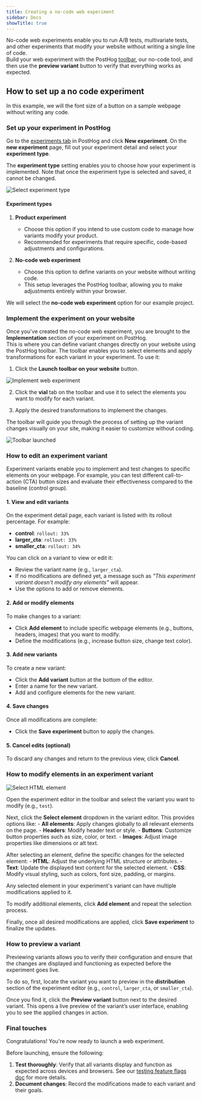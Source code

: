 ```yaml
---
title: Creating a no-code web experiment
sidebar: Docs
showTitle: true
---
```


No-code web experiments enable you to run A/B tests, multivariate tests, and other experiments that modify your website without writing a single line of code.  
Build your web experiment with the PostHog [toolbar](/docs/toolbar), our no-code tool, and then use the **preview variant** button to verify that everything works as expected.

## How to set up a no code experiment

In this example, we will the font size of a button on a sample webpage without writing any code.

### Set up your experiment in PostHog

Go to the [experiments tab](https://us.posthog.com/experiments) in PostHog and click **New experiment**. On the **new experiment** page, fill out your experiment detail and select your **experiment type**.  

The **experiment type** setting enables you to choose how your experiment is implemented. Note that once the experiment type is selected and saved, it cannot be changed.

![Select experiment type](https://res.cloudinary.com/dmukukwp6/image/upload/create_web_exp_type_ed2e6af988.png)

#### Experiment types

1. **Product experiment**
   - Choose this option if you intend to use custom code to manage how variants modify your product.
   - Recommended for experiments that require specific, code-based adjustments and configurations.

2. **No-code web experiment**
   - Choose this option to define variants on your website without writing code.
   - This setup leverages the PostHog toolbar, allowing you to make adjustments entirely within your browser.

We will select the **no-code web experiment** option for our example project.


### Implement the experiment on your website

Once you've created the no-code web experiment, you are brought to the **Implementation** section of your experiment on PostHog.  
This is where you can define variant changes directly on your website using the PostHog toolbar. The toolbar enables you to select elements and apply transformations for each variant in your experiment. To use it:

1. Click the **Launch toolbar on your website** button.

![Implement web experiment](https://res.cloudinary.com/dmukukwp6/image/upload/web_exp_implementation_ddd1848103.png)

2. Click the **vial** tab on the toolbar and use it to select the elements you want to modify for each variant.

3. Apply the desired transformations to implement the changes.

The toolbar will guide you through the process of setting up the variant changes visually on your site, making it easier to customize without coding.

![Toolbar launched](https://res.cloudinary.com/dmukukwp6/image/upload/create_web_exp_toolbar_launched_3b23c18d3f.png)


### How to edit an experiment variant

Experiment variants enable you to implement and test changes to specific elements on your webpage. For example, you can test different call-to-action (CTA) button sizes and evaluate their effectiveness compared to the baseline (control group).


#### 1. View and edit variants

On the experiment detail page, each variant is listed with its rollout percentage. For example:
  - **control**: `rollout: 33%`
  - **larger_cta**: `rollout: 33%`
  - **smaller_cta**: `rollout: 34%`

You can click on a variant to view or edit it:
  - Review the variant name (e.g., `larger_cta`).
  - If no modifications are defined yet, a message such as _"This experiment variant doesn't modify any elements"_ will appear.
  - Use the options to add or remove elements.

#### 2. Add or modify elements

To make changes to a variant:
  - Click **Add element** to include specific webpage elements (e.g., buttons, headers, images) that you want to modify.
  - Define the modifications (e.g., increase button size, change text color).

#### 3. Add new variants

To create a new variant:
  - Click the **Add variant** button at the bottom of the editor.
  - Enter a name for the new variant.
  - Add and configure elements for the new variant.

#### 4. Save changes

Once all modifications are complete:
  - Click the **Save experiment** button to apply the changes.

#### 5. Cancel edits (optional)

To discard any changes and return to the previous view, click **Cancel**.


### How to modify elements in an experiment variant

![Select HTML element](https://res.cloudinary.com/dmukukwp6/image/upload/create_web_exp_select_element_75c46a1ed3.png)

Open the experiment editor in the toolbar and select the variant you want to modify (e.g., `test`).

Next, click the **Select element** dropdown in the variant editor. This provides options like:
     - **All elements**: Apply changes globally to all relevant elements on the page.
     - **Headers**: Modify header text or style.
     - **Buttons**: Customize button properties such as size, color, or text.
     - **Images**: Adjust image properties like dimensions or alt text.

After selecting an element, define the specific changes for the selected element:
     - **HTML**: Adjust the underlying HTML structure or attributes.
     - **Text**: Update the displayed text content for the selected element.
     - **CSS**: Modify visual styling, such as colors, font size, padding, or margins.

Any selected element in your experiment's variant can have multiple modifications applied to it.

To modify additional elements, click **Add element** and repeat the selection process.

Finally, once all desired modifications are applied, click **Save experiment** to finalize the updates.


### How to preview a variant

Previewing variants allows you to verify their configuration and ensure that the changes are displayed and functioning as expected before the experiment goes live. 

To do so, first, locate the variant you want to preview in the **distribution** section of the experiment editor (e.g., `control`, `larger_cta`, or `smaller_cta`).

Once you find it, click the **Preview variant** button next to the desired variant. This opens a live preview of the variant’s user interface, enabling you to see the applied changes in action.

### Final touches

Congratulations! You're now ready to launch a web experiment.

Before launching, ensure the following:

1. **Test thoroughly**: Verify that all variants display and function as expected across devices and browsers. See our [testing feature flags doc](/docs/feature-flags/testing) for more details.
2. **Document changes**: Record the modifications made to each variant and their goals.

